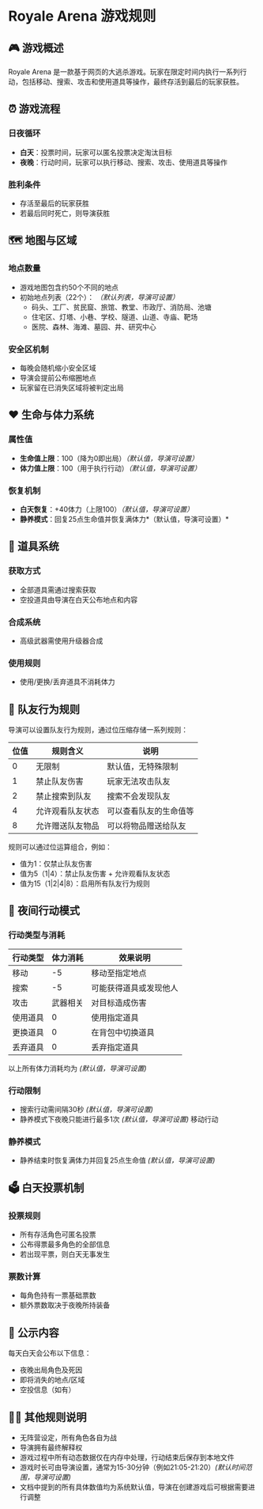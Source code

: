 # Royale Arena 游戏规则

## 🎮 游戏概述

Royale Arena 是一款基于网页的大逃杀游戏。玩家在限定时间内执行一系列行动，包括移动、搜索、攻击和使用道具等操作，最终存活到最后的玩家获胜。

## ⏰ 游戏流程

### 日夜循环
- **白天**：投票时间，玩家可以匿名投票决定淘汰目标
- **夜晚**：行动时间，玩家可以执行移动、搜索、攻击、使用道具等操作

### 胜利条件
- 存活至最后的玩家获胜
- 若最后同时死亡，则导演获胜

## 🗺️ 地图与区域

### 地点数量
- 游戏地图包含约50个不同的地点 
- 初始地点列表（22个）： *（默认列表，导演可设置）*
  - 码头、工厂、贫民窟、旅馆、教堂、市政厅、消防局、池塘
  - 住宅区、灯塔、小巷、学校、隧道、山道、寺庙、靶场
  - 医院、森林、海滩、墓园、井、研究中心

### 安全区机制
- 每晚会随机缩小安全区域
- 导演会提前公布缩圈地点
- 玩家留在已消失区域将被判定出局

## ❤️ 生命与体力系统

### 属性值
- **生命值上限**：100（降为0即出局）*（默认值，导演可设置）*
- **体力值上限**：100（用于执行行动）*（默认值，导演可设置）*

### 恢复机制
- **白天恢复**：+40体力（上限100）*（默认值，导演可设置）*
- **静养模式**：回复25点生命值并恢复满体力*（默认值，导演可设置）*

## 🎒 道具系统

### 获取方式
- 全部道具需通过搜索获取
- 空投道具由导演在白天公布地点和内容

### 合成系统
- 高级武器需使用升级器合成

### 使用规则
- 使用/更换/丢弃道具不消耗体力

## 👥 队友行为规则

导演可以设置队友行为规则，通过位压缩存储一系列规则：

| 位值 | 规则含义           | 说明                   |
|------|--------------------|------------------------|
| 0    | 无限制             | 默认值，无特殊限制     |
| 1    | 禁止队友伤害       | 玩家无法攻击队友       |
| 2    | 禁止搜索到队友     | 搜索不会发现队友       |
| 4    | 允许观看队友状态   | 可以查看队友的生命值等 |
| 8    | 允许赠送队友物品   | 可以将物品赠送给队友   |

规则可以通过位运算组合，例如：
- 值为1：仅禁止队友伤害
- 值为5（1|4）：禁止队友伤害 + 允许观看队友状态
- 值为15（1|2|4|8）：启用所有队友行为规则

## 🌙 夜间行动模式

### 行动类型与消耗

| 行动类型     | 体力消耗 | 效果说明               |
|--------------|----------|------------------------|
| 移动         | -5       | 移动至指定地点  |
| 搜索         | -5       | 可能获得道具或发现他人 |
| 攻击         | 武器相关 | 对目标造成伤害         |
| 使用道具     | 0        | 使用指定道具           |
| 更换道具     | 0        | 在背包中切换道具       |
| 丢弃道具     | 0        | 丢弃指定道具           |

以上所有体力消耗均为 *(默认值，导演可设置)*

### 行动限制
- 搜索行动需间隔30秒 *(默认值，导演可设置)*
- 静养模式下夜晚只能进行最多1次 *(默认值，导演可设置)* 移动行动

### 静养模式
- 静养结束时恢复满体力并回复25点生命值 *(默认值，导演可设置)*

## 🗳️ 白天投票机制

### 投票规则
- 所有存活角色可匿名投票
- 公布得票最多角色的全部信息
- 若出现平票，则白天无事发生

### 票数计算
- 每角色持有一票基础票数
- 额外票数取决于夜晚所持装备

## 📢 公示内容

每天白天会公布以下信息：
- 夜晚出局角色及死因
- 即将消失的地点/区域
- 空投信息（如有）

## 🧙‍♂️ 其他规则说明

- 无阵营设定，所有角色各自为战
- 导演拥有最终解释权
- 游戏过程中所有动态数据仅在内存中处理，行动结束后保存到本地文件
- 游戏时长可由导演设置，通常为15-30分钟（例如21:05-21:20）*(默认时间范围，导演可设置)*
- 文档中提到的所有具体数值均为系统默认值，导演在创建游戏后可根据需要进行调整